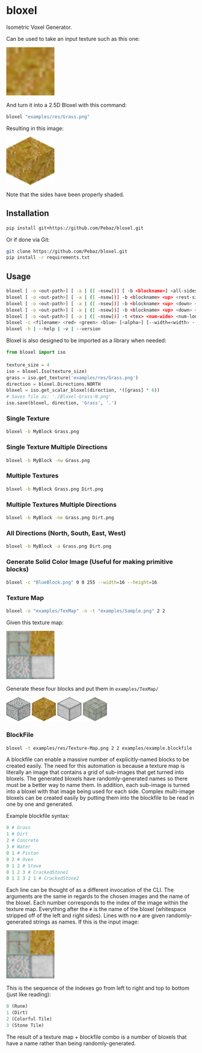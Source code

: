 # bloxel
Isometric Voxel Generator.

Can be used to take an input texture such as this one:

<img src="examples/res/Grass.png" width=128>



And turn it into a 2.5D Bloxel with this command:

```sh
bloxel "examples/res/Grass.png"
```

Resulting in this image:

<img src="examples/single-out/Bloxel-Grass-N.png" width=128>

Note that the sides have been properly shaded.

## Installation

```sh
pip install git+https://github.com/Pebaz/bloxel.git
```

Or if done via Git:

```sh
git clone https://github.com/Pebaz/bloxel.git
pip install -r requirements.txt
```

## Usage

```sh
bloxel [ -o <out-path>] [ -a | ([ -nsew])] [ -b <blockname>] <all-sides>
bloxel [ -o <out-path>] [ -a | ([ -nsew])] -b <blockname> <up> <rest-sides>
bloxel [ -o <out-path>] [ -a | ([ -nsew])] -b <blockname> <up> <down> <rest-sides>
bloxel [ -o <out-path>] [ -a | ([ -nsew])] -b <blockname> <up> <down> <left> <right> <front> <back>
bloxel [ -o <out-path>] [ -a | ([ -nsew])] -t <tex> <num-wide> <num-long> [<block-file>]
bloxel -c <filename> <red> <green> <blue> [<alpha>] [--width=<width> --height=<height>]
bloxel -h | --help | -v | --version
```

Bloxel is also designed to be imported as a library when needed:

```python
from bloxel import iso

texture_size = 4
iso = bloxel.Iso(texture_size)
grass = iso.get_texture('examples/res/Grass.png')
direction = bloxel.Directions.NORTH
bloxel = iso.get_scalar_bloxel(direction, *([grass] * 6))
# Saves file as: './Bloxel-Grass-N.png'
iso.save(bloxel, direction, 'Grass', '.')
```



### Single Texture

```sh
bloxel -b MyBlock Grass.png
```

### Single Texture Multiple Directions

```sh
bloxel -b MyBlock -nw Grass.png
```

### Multiple Textures

```sh
bloxel -b MyBlock Grass.png Dirt.png
```

### Multiple Textures Multiple Directions

```sh
bloxel -b MyBlock -ne Grass.png Dirt.png
```

### All Directions (North, South, East, West)

```sh
bloxel -b MyBlock -a Grass.png Dirt.png
```

### Generate Solid Color Image (Useful for making primitive blocks)

```sh
bloxel -c "BlueBlock.png" 0 0 255 --width=16 --height=16
```

### Texture Map

```sh
bloxel -o "examples/TexMap" -n -t "examples/Sample.png" 2 2
```

Given this texture map:

<img src="examples/Sample.png" width=128 />

Generate these four blocks and put them in `examples/TexMap/`

<img src="examples/TexMap/Bloxel-pdeoM6SD-N.png" width=64 />

<img src="examples/TexMap/Bloxel-qVFrb79W-N.png" width=64 />

<img src="examples/TexMap/Bloxel-rRhkjUB4-N.png" width=64 />

<img src="examples/TexMap/Bloxel-RzZDMSZM-N.png" width=64 />

### BlockFile

```sh
bloxel -t examples/res/Texture-Map.png 2 2 examples/example.blockfile -o examples/blockfile-out
```

A blockfile can enable a massive number of explicitly-named blocks to be created easily.  The need for this automation is because a texture map is literally an image that contains a grid of sub-images that get turned into bloxels. The generated bloxels have randomly-generated names so there must be a better way to name them. In addition, each sub-image is turned into a bloxel with that image being used for each side. Complex multi-image bloxels can be created easily by putting them into the blockfile to be read in one by one and generated.

Example blockfile syntax:

```python
0 # Grass
1 # Dirt
2 # Concrete
3 # Water
0 1 # Piston
0 2 # Oven
0 1 2 # Stove
0 1 2 3 # CrackedStone1
0 1 2 3 2 1 # CrackedStone2
```

Each line can be thought of as a different invocation of the CLI. The arguments are the same in regards to the chosen images and the name of the bloxel. Each number corresponds to the index of the image within the texture map. Everything after the `#` is the name of the bloxel (whitespace stripped off of the left and right sides). Lines with no `#` are given randomly-generated strings as names. If this is the input image:

<img src="examples/Sample.png" width=128 />

This is the sequence of the indexes go from left to right and top to bottom (just like reading):

```python
0 (Rune)
1 (Dirt)
2 (Colorful Tile)
3 (Stone Tile)
```

The result of a texture map + blockfile combo is a number of bloxels that have a name rather than being randomly-generated.